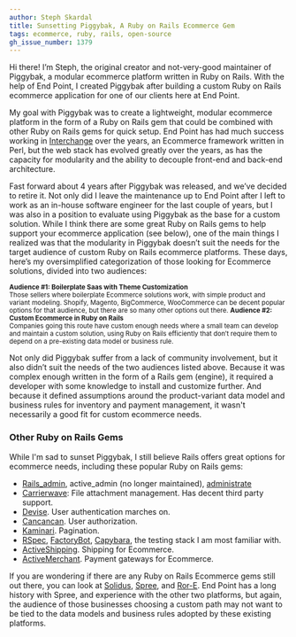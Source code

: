 ```yaml
---
author: Steph Skardal
title: Sunsetting Piggybak, A Ruby on Rails Ecommerce Gem
tags: ecommerce, ruby, rails, open-source
gh_issue_number: 1379
---
```


Hi there! I’m Steph, the original creator and not-very-good maintainer of
Piggybak, a modular ecommerce platform written in Ruby on Rails. With the help
of End Point, I created
Piggybak after building a custom Ruby on Rails ecommerce application for
one of our clients here at End Point.

My goal with Piggybak was to create a lightweight, modular ecommerce platform in
the form of a Ruby on Rails gem that could be combined with other Ruby on Rails
gems for quick setup. End Point has had much success working in
[Interchange](http://www.icdevgroup.org/i/dev) over
the years, an Ecommerce framework written in Perl, but the web stack has
evolved greatly over the years, as has the capacity for
modularity and the ability to decouple front-end and back-end architecture.

Fast forward about 4 years after Piggybak was released, and we’ve decided to
retire it. Not only did I leave the maintenance up to End Point after I left to
work as an in-house software engineer for the last couple of years, but I was
also in a position to evaluate using Piggybak as the base for a custom solution. While I think there are some
great Ruby on Rails gems to help support your ecommerce application (see below),
one of the main things I realized was that the modularity in Piggybak doesn’t
suit the needs for the target audience of custom Ruby on Rails ecommerce
platforms. These days, here’s my oversimplified categorization of those looking
for Ecommerce solutions, divided into two audiences:

<small>
<b>Audience #1: Boilerplate Saas with Theme Customization</b><br />
Those sellers where boilerplate Ecommerce solutions work, with
simple product and variant modeling. Shopify, Magento, BigCommerce, WooCommerce
can be decent popular options for that audience, but there are so many other
options out there.
</small>
  
<small>
<b>Audience #2: Custom Ecommerce in Ruby on Rails</b><br />
Companies going this route have custom enough needs where a small team can develop and maintain a custom
solution, using Ruby on Rails efficiently that don’t require them to depend on a
pre-existing data model or business rule.
</small>
 
Not only did Piggybak suffer from a lack of community involvement, but it also
didn’t suit the needs of the two audiences listed above. Because it was complex
enough written in the form of a Rails gem (engine), it required a developer with
some knowledge to install and customize further. And because it defined assumptions around
the product-variant data model and business rules for inventory and payment
management, it wasn't necessarily a good fit for custom ecommerce needs.

### Other Ruby on Rails Gems

While I'm sad to sunset Piggybak, I still believe Rails offers great options for
ecommerce needs, including these popular Ruby on Rails gems:

* [Rails_admin](https://github.com/sferik/rails_admin), active_admin (no longer maintained), [administrate](https://github.com/thoughtbot/administrate)
* [Carrierwave](https://github.com/carrierwaveuploader/carrierwave): File attachment management. Has decent third party support.
* [Devise](https://github.com/plataformatec/devise). User authentication marches on.
* [Cancancan](https://github.com/CanCanCommunity/cancancan). User authorization.
* [Kaminari](https://github.com/kaminari/kaminari). Pagination.
* [RSpec](http://rspec.info/), [FactoryBot](https://github.com/thoughtbot/factory_bot), [Capybara](https://github.com/teamcapybara/capybara), the testing stack I am most familiar with.
* [ActiveShipping](https://github.com/Shopify/active_shipping). Shipping for Ecommerce.
* [ActiveMerchant](https://github.com/activemerchant/active_merchant). Payment gateways for Ecommerce.

If you are wondering if there are any Ruby on Rails Ecommerce gems still out
there, you can look at [Solidus](https://solidus.io/),
[Spree](https://spreecommerce.org/), and [Ror-E](http://www.ror-e.com/). End Point has a long history
with Spree, and experience with the other two platforms, but again, the
audience of those businesses choosing a custom path may not want to be tied to the
data models and business rules adopted by these existing platforms.
